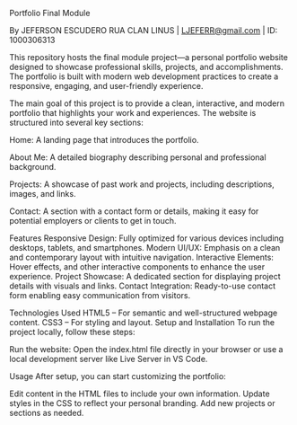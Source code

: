 Portfolio Final Module 

  By JEFERSON ESCUDERO RUA
  CLAN LINUS | LJEFERR@gmail.com | ID: 1000306313

This repository hosts the final module project—a personal portfolio website designed to showcase professional skills, projects, and accomplishments. The portfolio is built with modern web development practices to create a responsive, engaging, and user-friendly experience.

The main goal of this project is to provide a clean, interactive, and modern portfolio that highlights your work and experiences. The website is structured into several key sections:

Home: A landing page that introduces the portfolio.

About Me: A detailed biography describing personal and professional background.

Projects: A showcase of past work and projects, including descriptions, images, and links.

Contact: A section with a contact form or details, making it easy for potential employers or clients to get in touch.


Features
  Responsive Design: Fully optimized for various devices including desktops, tablets, and smartphones.
  Modern UI/UX: Emphasis on a clean and contemporary layout with intuitive navigation.
  Interactive Elements: Hover effects, and other interactive components to enhance the user experience.
  Project Showcase: A dedicated section for displaying project details with visuals and links.
  Contact Integration: Ready-to-use contact form enabling easy communication from visitors.

Technologies Used
  HTML5 – For semantic and well-structured webpage content.
  CSS3 – For styling and layout.
  Setup and Installation
  To run the project locally, follow these steps:


Run the website:
  Open the index.html file directly in your browser or use a local development server like Live Server in VS Code.

Usage
After setup, you can start customizing the portfolio:

Edit content in the HTML files to include your own information.
Update styles in the CSS to reflect your personal branding.
Add new projects or sections as needed.
